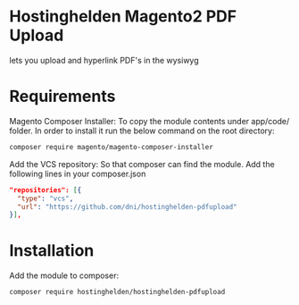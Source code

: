 # Hostinghelden Magento2 PDF Upload
lets you upload and hyperlink PDF's in the wysiwyg

# Requirements

Magento Composer Installer: To copy the module contents under app/code/ folder. In order to install it run the below command on the root directory:

```sh
composer require magento/magento-composer-installer
```

Add the VCS repository: So that composer can find the module. Add the following lines in your composer.json

```json
"repositories": [{
  "type": "vcs",
  "url": "https://github.com/dni/hostinghelden-pdfupload"
}],
```

# Installation

Add the module to composer:

```sh
composer require hostinghelden/hostinghelden-pdfupload
```
